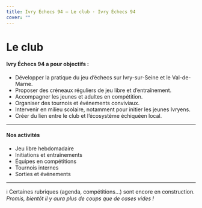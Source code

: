 ```yaml
---
title: Ivry Échecs 94 — Le club · Ivry Échecs 94
cover: ""
---
```

# Le club

#### Ivry Échecs 94 a pour objectifs :  

* Développer la pratique du jeu d’échecs sur Ivry-sur-Seine et le Val-de-Marne.  
* Proposer des créneaux réguliers de jeu libre et d’entraînement.  
* Accompagner les jeunes et adultes en compétition.  
* Organiser des tournois et événements conviviaux.  
* Intervenir en milieu scolaire, notamment pour initier les jeunes Ivryens.  
* Créer du lien entre le club et l’écosystème échiquéen local.  

- - -

#### Nos activités

* Jeu libre hebdomadaire  
* Initiations et entraînements  
* Équipes en compétitions  
* Tournois internes  
* Sorties et événements  

- - -

ℹ️ Certaines rubriques (agenda, compétitions…) sont encore en construction.\
*Promis, bientôt il y aura plus de coups que de cases vides !*

